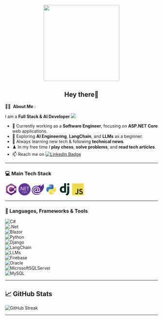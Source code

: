 <p align="center">
  <img src="https://media.tenor.com/_mYZWyrW3AUAAAAj/peach-goma-pc-night-keyboard-smashing.gif" width="250" height="250" />
</p>

<h2 align="center">Hey there👋</h2>

:woman_technologist: &nbsp;**About Me** :

I am a **Full Stack & AI Developer** <img src="https://media.giphy.com/media/WUlplcMpOCEmTGBtBW/giphy.gif" width="30">

- 🔭 Currently working as a **Software Engineer**, focusing on **ASP.NET Core** web applications.  
- 🤖 Exploring **AI Engineering**, **LangChain**, and **LLMs** as a beginner.  
- 🌱 Always learning new tech & following **technical news**.  
- ♟️ In my free time I **play chess**, **solve problems**, and **read tech articles**.  
- 📫 Reach me on [![Linkedin Badge](https://img.shields.io/badge/-SYMM-blue?style=flat&logo=Linkedin&logoColor=white)](https://www.linkedin.com/in/su-yee-myat-moe)  

---

### 💻 Main Tech Stack  

<img src="https://github.com/devicons/devicon/blob/master/icons/csharp/csharp-original.svg" alt="csharp logo" width="40" height="40" /> 
<img src="https://github.com/devicons/devicon/blob/master/icons/dotnetcore/dotnetcore-original.svg" alt="dotnet logo" width="40" height="40" /> 
<img src="https://github.com/devicons/devicon/blob/master/icons/blazor/blazor-original.svg" alt="blazor logo" width="40" height="40" /> 
<img src="https://github.com/devicons/devicon/blob/master/icons/python/python-original.svg" alt="python logo" width="40" height="40" /> 
<img src="https://github.com/devicons/devicon/blob/master/icons/django/django-plain.svg" alt="django logo" width="40" height="40" /> 
<img src="https://github.com/devicons/devicon/blob/master/icons/javascript/javascript-original.svg" alt="javascript logo" width="40" height="40" /> 

---

### 🔭 Languages, Frameworks & Tools  

![C#](https://img.shields.io/badge/c%23-%23239120.svg?style=for-the-badge&logo=c-sharp&logoColor=white)  
![.Net](https://img.shields.io/badge/.NET-5C2D91?style=for-the-badge&logo=.net&logoColor=white)  
![Blazor](https://img.shields.io/badge/blazor-5C2D91?style=for-the-badge&logo=blazor&logoColor=white)  
![Python](https://img.shields.io/badge/python-3670A0?style=for-the-badge&logo=python&logoColor=ffdd54)  
![Django](https://img.shields.io/badge/django-092E20?style=for-the-badge&logo=django&logoColor=white)  
![LangChain](https://img.shields.io/badge/LangChain-%2300C853.svg?style=for-the-badge&logo=openai&logoColor=white)  
![LLMs](https://img.shields.io/badge/LLMs-%23007ACC.svg?style=for-the-badge&logo=openai&logoColor=white)  
![Firebase](https://img.shields.io/badge/firebase-%23039BE5.svg?style=for-the-badge&logo=firebase)  
![Oracle](https://img.shields.io/badge/Oracle-F80000?style=for-the-badge&logo=oracle&logoColor=white)  
![MicrosoftSQLServer](https://img.shields.io/badge/Microsoft%20SQL%20Sever-CC2927?style=for-the-badge&logo=microsoft%20sql%20server&logoColor=white)  
![MySQL](https://img.shields.io/badge/mysql-%2300f.svg?style=for-the-badge&logo=mysql&logoColor=white)  

---

## 📈 GitHub Stats  

![GitHub Streak](https://github-readme-streak-stats.herokuapp.com/?user=SuYeeMyatMoe&theme=dark)  

---
